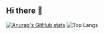 ## Hi there 👋

[![Anurag's GitHub stats](https://github-readme-stats.vercel.app/api?username=Double-Bee-24)](https://github.com/anuraghazra/github-readme-stats)
![Top Langs](https://github-readme-stats.vercel.app/api/top-langs/?username=Double-Bee-24&layout=compact)
